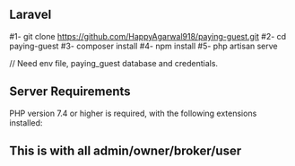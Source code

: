 ## Laravel

#1- git clone https://github.com/HappyAgarwal918/paying-guest.git
#2- cd paying-guest
#3- composer install
#4- npm install
#5- php artisan serve

// Need env file, paying_guest database and credentials.

## Server Requirements

PHP version 7.4 or higher is required, with the following extensions installed:

## This is with all admin/owner/broker/user
